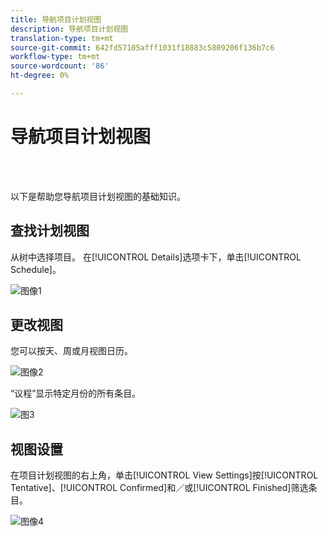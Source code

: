 ```yaml
---
title: 导航项目计划视图
description: 导航项目计划视图
translation-type: tm+mt
source-git-commit: 642fd57105afff1031f18883c5809206f136b7c6
workflow-type: tm+mt
source-wordcount: '86'
ht-degree: 0%

---
```



# 导航项目计划视图

<br> 

以下是帮助您导航项目计划视图的基础知识。

## 查找计划视图

从树中选择项目。 在[!UICONTROL Details]选项卡下，单击[!UICONTROL Schedule]。

![图像1](/help/sky/assets/program-schedule-view/navigating-program-schedule-view/navigating-program-schedule-view-1.png)

## 更改视图

您可以按天、周或月视图日历。

![图像2](/help/sky/assets/program-schedule-view/navigating-program-schedule-view/navigating-program-schedule-view-2.png)

“议程”显示特定月份的所有条目。

![图3](/help/sky/assets/program-schedule-view/navigating-program-schedule-view/navigating-program-schedule-view-3.png)

## 视图设置

在项目计划视图的右上角，单击[!UICONTROL View Settings]按[!UICONTROL Tentative]、[!UICONTROL Confirmed]和／或[!UICONTROL Finished]筛选条目。

![图像4](/help/sky/assets/program-schedule-view/navigating-program-schedule-view/navigating-program-schedule-view-4.png)

